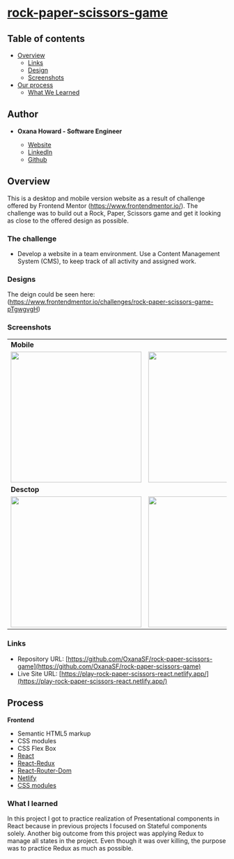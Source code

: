 # [rock-paper-scissors-game](https://play-rock-paper-scissors-react.netlify.app/)

## Table of contents

- [Overview](#overview)
  <!-- - [The challenge](#the-challenge) -->
  - [Links](#links)
  - [Design](#designs)
  - [Screenshots](#screenshots)
- [Our process](#our-process)
  - [What We Learned](#what-we-learned)

## Author

- **Oxana Howard - Software Engineer**

  - [Website](https://oxana-howard.com/)
  - [LinkedIn](https://www.linkedin.com/in/oxana-howard/)
  - [Github](https://github.com/OxanaSF)

## Overview

This is a desktop and mobile version website as a result of challenge offered by Frontend Mentor (https://www.frontendmentor.io/). The challenge was to build out a Rock, Paper, Scissors game and get it looking as close to the offered design as possible.

### The challenge

- Develop a website in a team environment. Use a Content Management System (CMS), to keep track of all activity and assigned work.

### Designs

The deign could be seen here: (https://www.frontendmentor.io/challenges/rock-paper-scissors-game-pTgwgvgH)


### Screenshots

<table>
  <tr>
    <td><b>Mobile</td>     
  </tr>
  <tr>
    <td valign="top"><img src="https://user-images.githubusercontent.com/38548029/179036015-a580da45-4264-45c2-b31c-eb9610e89e94.png" width="300" /></td>
    <td valign="top"><img src="https://user-images.githubusercontent.com/38548029/179036089-3016abe7-ecab-46ce-9c0b-e6f8160d233f.png" width="300" /></td>
    <td valign="top"><img src="https://user-images.githubusercontent.com/38548029/179036104-e38e722d-6d42-497e-8420-32f30f41ecce.png" width="300" /></td>
  </tr>
  
  
  
  <tr>
    <td><b>Desctop</td>
  </tr>
  <tr>
    <td valign="top"><img src="https://user-images.githubusercontent.com/49917973/188973883-f270bdcc-0443-4d7b-ae82-70cbdf69bf16.png" width="300" /></td>
    <td valign="top"><img src="https://user-images.githubusercontent.com/49917973/188974003-511005e9-5073-4f16-b3e3-0f61e30575d6.png" width="300" /></td>
    <td valign="top"><img src="https://user-images.githubusercontent.com/49917973/188974094-06871ff0-40f4-4baa-a704-f1e881bfbd1d.png" width="300" /></td>
    <td valign="top"><img src="https://user-images.githubusercontent.com/49917973/188974185-ff2f38e7-9b2f-4c89-b803-8f489479630a.png" width="300" /></td>
  </tr>
 
 </table>





### Links

- Repository URL: [https://github.com/OxanaSF/rock-paper-scissors-game](https://github.com/OxanaSF/rock-paper-scissors-game)
- Live Site URL: [https://play-rock-paper-scissors-react.netlify.app/](https://play-rock-paper-scissors-react.netlify.app/)

## Process

**Frontend**

- Semantic HTML5 markup
- CSS modules
- CSS Flex Box
- [React](https://reactjs.org/)
- [React-Redux](https://redux.js.org/usage/)
- [React-Router-Dom](https://www.npmjs.com/package/react-router-dom)
- [Netlify](https://www.netlify.com/)
- [CSS modules](https://github.com/css-modules/css-modules)

### What I learned

In this project I got to practice realization of Presentational components in React because in previous projects I focused on Stateful components solely. Another big outcome from this project was applying Redux to manage all states in the project. Even though it was over killing, the purpose was to practice Redux as much as possible.
